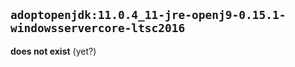 ## `adoptopenjdk:11.0.4_11-jre-openj9-0.15.1-windowsservercore-ltsc2016`

**does not exist** (yet?)
